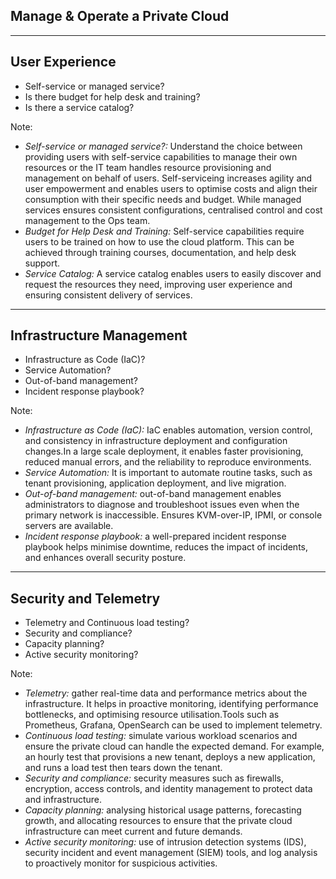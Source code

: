 <!--
.slide: data-background-image="https://cdn.pixabay.com/photo/2014/07/10/17/18/battleship-389274_960_720.jpg" data-background-opacity="0.2"
-->

## Manage & Operate a Private Cloud

---

## User Experience

- Self-service or managed service?
- Is there budget for help desk and training?
- Is there a service catalog?

Note:
- *Self-service or managed service?:* Understand the choice between providing users with self-service capabilities to manage their own resources or the IT team handles resource provisioning and management on behalf of users. Self-serviceing increases agility and user empowerment and enables users to optimise costs and align their consumption with their specific needs and budget. While managed services ensures consistent configurations, centralised control and cost management to the Ops team.
- *Budget for Help Desk and Training:* Self-service capabilities require users to be trained on how to use the cloud platform. This can be achieved through training courses, documentation, and help desk support.
- *Service Catalog:* A service catalog enables users to easily discover and request the resources they need, improving user experience and ensuring consistent delivery of services.

---
## Infrastructure Management

- Infrastructure as Code (IaC)?
- Service Automation?
- Out-of-band management?
- Incident response playbook?

Note:
- *Infrastructure as Code (IaC):* IaC enables automation, version control, and consistency in infrastructure deployment and configuration changes.In a large scale deployment, it enables faster provisioning, reduced manual errors, and the reliability to reproduce environments.
- *Service Automation:*  It is important to automate routine tasks, such as tenant provisioning, application deployment, and live migration.
- *Out-of-band management:* out-of-band management enables administrators to diagnose and troubleshoot issues even when the primary network is inaccessible. Ensures KVM-over-IP, IPMI, or console servers are available.
- *Incident response playbook:* a well-prepared incident response playbook helps minimise downtime, reduces the impact of incidents, and enhances overall security posture.


---
## Security and Telemetry

- Telemetry and Continuous load testing?
- Security and compliance?
- Capacity planning?
- Active security monitoring?

Note:
- *Telemetry:* gather real-time data and performance metrics about the infrastructure. It helps in proactive monitoring, identifying performance bottlenecks, and optimising resource utilisation.Tools such as Prometheus, Grafana, OpenSearch can be used to implement telemetry.
- *Continuous load testing:* simulate various workload scenarios and ensure the private cloud can handle the expected demand. For example, an hourly test that provisions a new tenant, deploys a new application, and runs a load test then tears down the tenant.
- *Security and compliance:* security measures such as firewalls, encryption, access controls, and identity management to protect data and infrastructure.
- *Capacity planning:* analysing historical usage patterns, forecasting growth, and allocating resources to ensure that the private cloud infrastructure can meet current and future demands.
- *Active security monitoring:* use of intrusion detection systems (IDS), security incident and event management (SIEM) tools, and log analysis to proactively monitor for suspicious activities.

